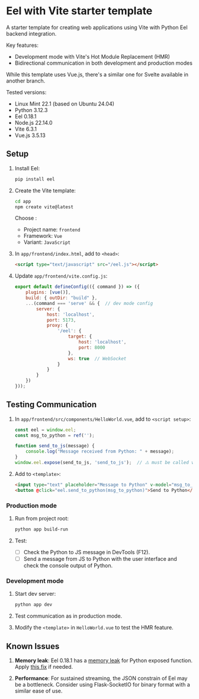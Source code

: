 # Eel with Vite starter template

A starter template for creating web applications using Vite with Python Eel backend integration.

Key features:
- Development mode with Vite's Hot Module Replacement (HMR)
- Bidirectional communication in both development and production modes

While this template uses Vue.js, there's a similar one for Svelte available in another branch.

Tested versions:
- Linux Mint 22.1 (based on Ubuntu 24.04)
- Python 3.12.3
- Eel 0.18.1
- Node.js 22.14.0
- Vite 6.3.1
- Vue.js 3.5.13

## Setup

1. Install Eel:
    ```sh
    pip install eel
    ```

2. Create the Vite template:
    ```sh
    cd app
    npm create vite@latest
    ```

    Choose :
    - Project name: `frontend`
    - Framework: `Vue`
    - Variant: `JavaScript`

3. In `app/frontend/index.html`, add to `<head>`:
    ```html
    <script type="text/javascript" src="/eel.js"></script>
    ```

4. Update `app/frontend/vite.config.js`:
    ```js
    export default defineConfig(({ command }) => ({
        plugins: [vue()],
        build: { outDir: "build" },
        ...(command === 'serve' && {  // dev mode config
            server: {
                host: 'localhost',
                port: 5173,
                proxy: {
                    '/eel': {
                        target: {
                            host: 'localhost',
                            port: 8000
                        },
                        ws: true  // WebSocket
                    }
                }
            }
        })
    }));
    ```

## Testing Communication

1. In `app/frontend/src/components/HelloWorld.vue`, add to `<script setup>`:
    ```js
    const eel = window.eel;
    const msg_to_python = ref('');

    function send_to_js(message) {
        console.log("Message received from Python: " + message);
    }
    window.eel.expose(send_to_js, 'send_to_js');  // ⚠️ must be called via `window.` and must get the name repeated as a string because the production build changes the functions names
    ```

2. Add to `<template>`:
    ```html
    <input type="text" placeholder="Message to Python" v-model="msg_to_python"/>
    <button @click="eel.send_to_python(msg_to_python)">Send to Python</button>
    ```

### Production mode

1. Run from project root:
    ```sh
    python app build-run
    ```

2. Test:
   - [ ] Check the Python to JS message in DevTools (F12).
   - [ ] Send a message from JS to Python with the user interface and check the console output of Python.

### Development mode

1. Start dev server:
    ```sh
    python app dev
    ```

2. Test communication as in production mode.
3. Modify the `<template>` in `HelloWorld.vue` to test the HMR feature.

## Known Issues

1. **Memory leak**: Eel 0.18.1 has a [memory leak](https://github.com/python-eel/Eel/issues/757) for Python exposed function. Apply [this fix](https://github.com/python-eel/Eel/pull/760) if needed.

2. **Performance**: For sustained streaming, the JSON constrain of Eel may be a bottleneck. Consider using Flask-SocketIO for binary format with a similar ease of use.

